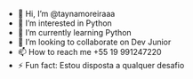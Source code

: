 - 👋 Hi, I’m @taynamoreiraaa
- 👀 I’m interested in Python
- 🌱 I’m currently learning Python
- 💞️ I’m looking to collaborate on Dev Junior
- 📫 How to reach me +55 19 991247220
- ⚡ Fun fact: Estou disposta a qualquer desafio 

<!---
taynamoreiraaa/taynamoreiraaa is a ✨ special ✨ repository because its `README.md` (this file) appears on your GitHub profile.
You can click the Preview link to take a look at your changes.
--->

